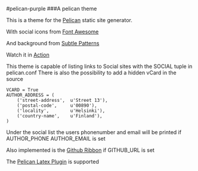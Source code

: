 #pelican-purple
###A pelican theme

This is a theme for the [Pelican](http://getpelican.org) static site generator.

With social icons from [Font Awesome](http://fortawesome.github.com/Font-Awesome/)

And background from [Subtle Patterns](http://subtlepatterns.com/gradient-squares/)

Watch it in [Action](http://fik1.net/2013/28/this-is-a-theme-testing-post/)

This theme is capable of listing links to Social sites with the SOCIAL tuple in pelican.conf
There is also the possibility to add a hidden vCard in the source

	VCARD = True
	AUTHOR_ADDRESS = (
		('street-address', 	u'Street 13'),
		('postal-code', 	u'00890'),
		('locality', 		u'Helsinki'),
		('country-name', 	u'Finland'),
	)

Under the social list the users phonenumber and email will be printed if
AUTHOR_PHONE
AUTHOR_EMAIL
is set

Also implemented is the [Github Ribbon](https://github.com/blog/273-github-ribbons) if
GITHUB_URL is set

The [Pelican Latex Plugin](https://github.com/barrysteyn/pelican_plugin-latex) is supported
